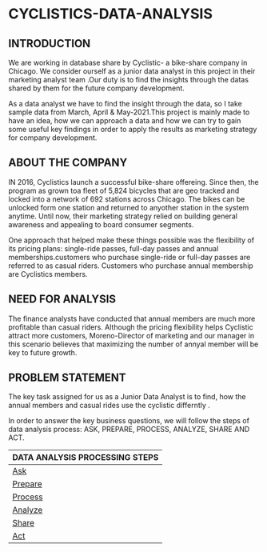 # CYCLISTICS-DATA-ANALYSIS

## INTRODUCTION
We are working in database share by Cyclistic- a bike-share company in Chicago. We consider ourself as a junior data analyst in this project in their marketing analyst team .Our duty is to find the insights through the datas shared by them for the future company development.

As a data analyst we have to find the insight through the data, so I take sample data from March, April & May-2021.This project is mainly made to have an idea, how we can approach a data and how we can try to gain some useful key findings in order to apply the results as marketing strategy for company development.

## ABOUT THE COMPANY
IN 2016, Cyclistics launch a successful bike-share offereing. Since then, the program as grown toa fleet of 5,824 bicycles that are geo tracked and locked into a network of 692 stations across Chicago. The bikes can be unlocked form one station and returned to anyother station in the system anytime. Until now, their marketing strategy relied on building general awareness and appealing to board consumer segments. 

One approach that helped make these things possible was the flexibility of its pricing plans: single-ride passes, full-day passes and annual memberships.customers who purchase single-ride or full-day passes are referred to as casual riders. Customers who purchase annual membership are Cyclistics members.

## NEED FOR ANALYSIS
The finance analysts have conducted that annual members are much more profitable than casual riders. Although the pricing flexibility helps Cyclistic  attract more customers, Moreno-Director of marketing and our manager in this scenario believes that maximizing the number of annyal member will be key to future growth.

## PROBLEM STATEMENT
The key task assigned for us as a Junior Data Analyst is to find, how the annual members and casual rides use the cyclistic differntly .

In order to answer the key business questions, we will follow the steps of data analysis process: ASK, PREPARE, PROCESS, ANALYZE, SHARE AND ACT.

| DATA ANALYSIS PROCESSING STEPS  | 
| ------------- | 
| [Ask](https://github.com/flegaspi700/GDA_Case_Study/blob/main/Bike%20Share/Case%20Study%20Roadmap%20-%20Ask.md)  | 
| [Prepare](https://github.com/flegaspi700/GDA_Case_Study/blob/main/Bike%20Share/Case%20Study%20Roadmap%20-%20Prepare.md) |
| [Process](https://github.com/flegaspi700/GDA_Case_Study/blob/main/Bike%20Share/Case%20Study%20Roadmap%20-%20Process.md) |
| [Analyze](https://github.com/flegaspi700/GDA_Case_Study/blob/main/Bike%20Share/Case%20Study%20Roadmap%20-%20Analyze.Rmd) |
| [Share](https://github.com/flegaspi700/GDA_Case_Study/blob/main/Bike%20Share/Case%20Study%20Roadmap%20-%20Share.md) |
| [Act](https://github.com/flegaspi700/GDA_Case_Study/blob/main/Bike%20Share/Case%20Study%20Roadmap%20-%20Act.md) |
